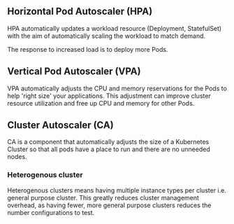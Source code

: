## Horizontal Pod Autoscaler (HPA)

HPA automatically updates a workload resource (Deployment, StatefulSet) with the aim of automatically scaling the workload to match demand.

The response to increased load is to deploy more Pods.

## Vertical Pod Autoscaler (VPA)

VPA automatically adjusts the CPU and memory reservations for the Pods to help 'right size' your applications. This adjustment can improve cluster resource utilization and free up CPU and memory for other Pods.

## Cluster Autoscaler (CA)

CA is a component that automatically adjusts the size of a Kubernetes Cluster so that all pods have a place to run and there are no unneeded nodes.

### Heterogenous cluster

Heterogenous clusters means having multiple instance types per cluster i.e. general purpose cluster. This greatly reduces cluster management overhead, as having fewer, more general purpose clusters reduces the number configurations to test.
